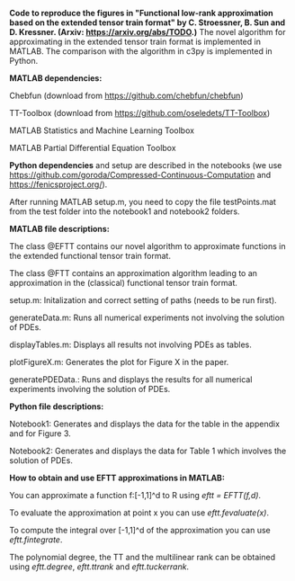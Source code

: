 **Code to reproduce the figures in "Functional low-rank approximation based on the extended tensor train format" by C. Stroessner, B. Sun and D. Kressner.
(Arxiv: https://arxiv.org/abs/TODO.)** The novel algorithm for approximating in the extended tensor train format is implemented in MATLAB. The comparison with the algorithm in c3py is implemented in Python.

**MATLAB dependencies:**

Chebfun (download from https://github.com/chebfun/chebfun)

TT-Toolbox (download from https://github.com/oseledets/TT-Toolbox)

MATLAB Statistics and Machine Learning Toolbox

MATLAB Partial Differential Equation Toolbox

**Python dependencies** and setup are described in the notebooks (we use https://github.com/goroda/Compressed-Continuous-Computation and https://fenicsproject.org/).

After running MATLAB setup.m, you need to copy the file testPoints.mat from the test folder into the notebook1 and notebook2 folders.



**MATLAB file descriptions:**

The class @EFTT contains our novel algorithm to approximate functions in the extended functional tensor train format.

The class @FTT contains an approximation algorithm leading to an approximation in the (classical) functional tensor train format.

setup.m: Initalization and correct setting of paths (needs to be run first).

generateData.m: Runs all numerical experiments not involving the solution of PDEs.

displayTables.m: Displays all results not involving PDEs as tables.

plotFigureX.m: Generates the plot for Figure X in the paper. 

generatePDEData.: Runs and displays the results for all numerical experiments involving the solution of PDEs.



**Python file descriptions:**

Notebook1: Generates and displays the data for the table in the appendix and for Figure 3.

Notebook2: Generates and displays the data for Table 1 which involves the solution of PDEs.


**How to obtain and use EFTT approximations in MATLAB:**

You can approximate a function f:[-1,1]^d to R using *eftt = EFTT(f,d)*.

To evaluate the approximation at point x you can use *eftt.fevaluate(x)*.

To compute the integral over [-1,1]^d of the approximation you can use *eftt.fintegrate*.

The polynomial degree, the TT and the multilinear rank can be obtained using *eftt.degree*, *eftt.ttrank* and *eftt.tuckerrank*.


